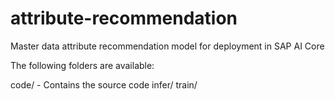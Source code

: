 # attribute-recommendation
Master data attribute recommendation model for deployment in SAP AI Core

The following folders are available:

code/       - Contains the source code
  infer/
  train/
